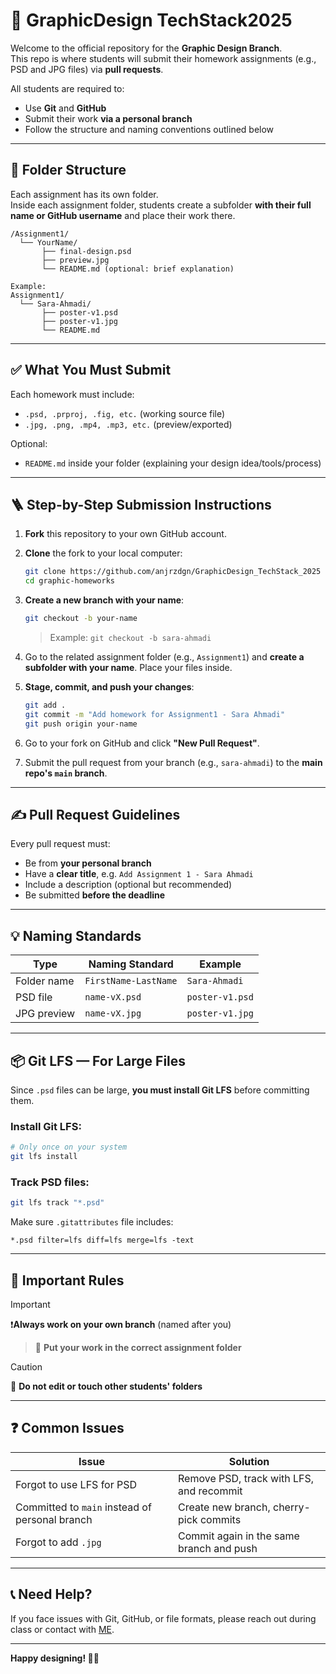 # 🎨 GraphicDesign TechStack2025 

Welcome to the official repository for the **Graphic Design Branch**.  
This repo is where students will submit their homework assignments (e.g., PSD and JPG files) via **pull requests**.

All students are required to:
- Use **Git** and **GitHub**
- Submit their work **via a personal branch**
- Follow the structure and naming conventions outlined below

---

## 📁 Folder Structure

Each assignment has its own folder.  
Inside each assignment folder, students create a subfolder **with their full name or GitHub username** and place their work there.

```
/Assignment1/
  └── YourName/
       ├── final-design.psd
       ├── preview.jpg
       └── README.md (optional: brief explanation)

Example:
Assignment1/
  └── Sara-Ahmadi/
       ├── poster-v1.psd
       ├── poster-v1.jpg
       └── README.md
```

---

## ✅ What You Must Submit

Each homework must include:
- `.psd, .prproj, .fig, etc.` (working source file)
- `.jpg, .png, .mp4, .mp3, etc.` (preview/exported)

Optional:
- `README.md` inside your folder (explaining your design idea/tools/process)

---

## 🪜 Step-by-Step Submission Instructions

1. **Fork** this repository to your own GitHub account.
2. **Clone** the fork to your local computer:
   ```bash
   git clone https://github.com/anjrzdgn/GraphicDesign_TechStack_2025
   cd graphic-homeworks
   ```
3. **Create a new branch with your name**:
   ```bash
   git checkout -b your-name
   ```
   > Example: `git checkout -b sara-ahmadi`

4. Go to the related assignment folder (e.g., `Assignment1`) and **create a subfolder with your name**. Place your files inside.

5. **Stage, commit, and push your changes**:
   ```bash
   git add .
   git commit -m "Add homework for Assignment1 - Sara Ahmadi"
   git push origin your-name
   ```

6. Go to your fork on GitHub and click **"New Pull Request"**.

7. Submit the pull request from your branch (e.g., `sara-ahmadi`) to the **main repo's `main` branch**.

---

## ✍️ Pull Request Guidelines

Every pull request must:
- Be from **your personal branch**
- Have a **clear title**, e.g. `Add Assignment 1 - Sara Ahmadi`
- Include a description (optional but recommended)
- Be submitted **before the deadline**

---

## 💡 Naming Standards

| Type         | Naming Standard       | Example             |
|--------------|------------------------|---------------------|
| Folder name  | `FirstName-LastName`   | `Sara-Ahmadi`       |
| PSD file     | `name-vX.psd`          | `poster-v1.psd`     |
| JPG preview  | `name-vX.jpg`          | `poster-v1.jpg`     |

---

## 📦 Git LFS — For Large Files

Since `.psd` files can be large, **you must install Git LFS** before committing them.

### Install Git LFS:
```bash
# Only once on your system
git lfs install
```

### Track PSD files:
```bash
git lfs track "*.psd"
```

Make sure `.gitattributes` file includes:
```
*.psd filter=lfs diff=lfs merge=lfs -text
```

---

## 🛑 Important Rules
> [!IMPORTANT]
> ❗️**Always work on your own branch** (named after you) 
>> 📁 **Put your work in the correct assignment folder**

> [!CAUTION]
> 🧠 **Do not edit or touch other students' folders**

---

## ❓ Common Issues

| Issue | Solution |
|-------|----------|
| Forgot to use LFS for PSD | Remove PSD, track with LFS, and recommit |
| Committed to `main` instead of personal branch | Create new branch, cherry-pick commits |
| Forgot to add `.jpg` | Commit again in the same branch and push |

---

## 📞 Need Help?

If you face issues with Git, GitHub, or file formats, please reach out during class or contact with [ME](https://alinajarzadegan1383@gmail.com).

---

**Happy designing! 🎨🔥**

